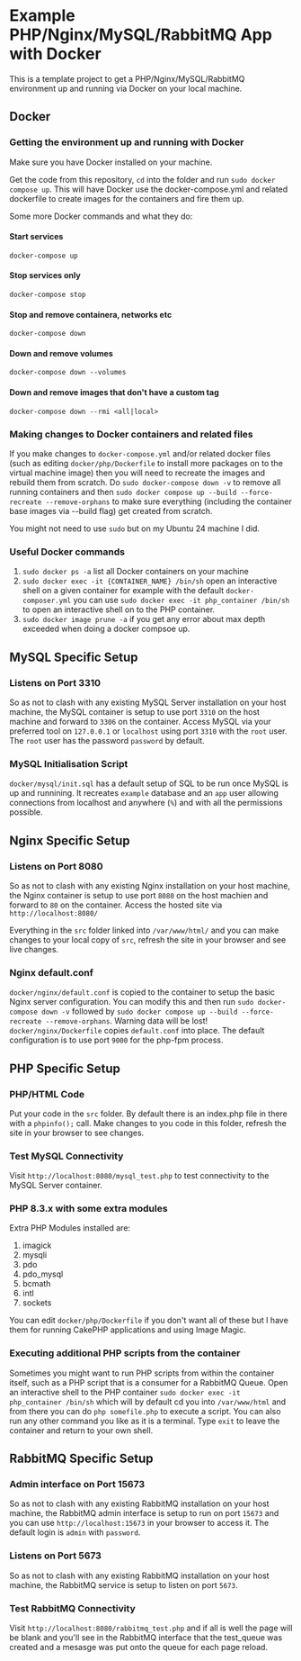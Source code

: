 # Example PHP/Nginx/MySQL/RabbitMQ App with Docker
This is a template project to get a PHP/Nginx/MySQL/RabbitMQ environment up and running via Docker on your local machine.

## Docker

### Getting the environment up and running with Docker
Make sure you have Docker installed on your machine.

Get the code from this repository, `cd` into the folder and run `sudo docker compose up`. This will have Docker use the docker-compose.yml and related dockerfile to create images for the containers and fire them up.

Some more Docker commands and what they do:

#### Start services 
`docker-compose up`

#### Stop services only
`docker-compose stop`

#### Stop and remove containera, networks etc
`docker-compose down`

#### Down and remove volumes
`docker-compose down --volumes`

#### Down and remove images that don't have a custom tag
`docker-compose down --rmi <all|local>`

### Making changes to Docker containers and related files
If you make changes to `docker-compose.yml` and/or related docker files (such as editing `docker/php/Dockerfile` to install more packages on to the virtual machine image) then you will need to recreate the images and rebuild them from scratch. Do `sudo docker-compose down -v` to remove all running containers and then `sudo docker compose up --build --force-recreate --remove-orphans` to make sure everything (including the container base images via --build flag) get created from scratch.

You might not need to use `sudo` but on my Ubuntu 24 machine I did.

### Useful Docker commands
1. `sudo docker ps -a` list all Docker containers on your machine
2. `sudo docker exec -it {CONTAINER_NAME} /bin/sh` open an interactive shell on a given container for example with the default `docker-composer.yml` you can use `sudo docker exec -it php_container /bin/sh` to open an interactive shell on to the PHP container.
3. `sudo docker image prune -a` if you get any error about max depth exceeded when doing a docker compsoe up.

## MySQL Specific Setup

### Listens on Port 3310
So as not to clash with any existing MySQL Server installation on your host machine, the MySQL container is setup to use port `3310` on the host machine and forward to `3306` on the container. Access MySQL via your preferred tool on `127.0.0.1` or `localhost` using port `3310` with the `root` user. The `root` user has the password `password` by default.

### MySQL Initialisation Script
`docker/mysql/init.sql` has a default setup of SQL to be run once MySQL is up and runnining. It recreates `example` database and an `app` user allowing connections from localhost and anywhere (`%`) and with all the permissions possible.

## Nginx Specific Setup

### Listens on Port 8080
So as not to clash with any existing Nginx  installation on your host machine, the Nginx container is setup to use port `8080` on the host machien and forward to `80` on the container. Access the hosted site via `http://localhost:8080/`

Everything in the `src` folder linked into `/var/www/html/` and you can make changes to your local copy of `src`, refresh the site in your browser and see live changes.

### Nginx default.conf
`docker/nginx/default.conf` is copied to the container to setup the basic Nginx server configuration. You can modify this and then run `sudo docker-compose down -v` followed by `sudo docker compose up --build --force-recreate --remove-orphans`. Warning data will be lost! `docker/nginx/Dockerfile` copies `default.conf` into place. The default configuration is to use port `9000` for the php-fpm process.

## PHP Specific Setup

### PHP/HTML Code
Put your code in the `src` folder. By default there is an index.php file in there with a `phpinfo();` call. Make changes to you code in this folder, refresh the site in your browser to see changes.

### Test MySQL Connectivity

Visit `http://localhost:8080/mysql_test.php` to test connectivity to the MySQL Server container.

### PHP 8.3.x with some extra modules
Extra PHP Modules installed are:
1. imagick
2. mysqli 
3. pdo
4. pdo_mysql
5. bcmath
6. intl
7. sockets

You can edit `docker/php/Dockerfile` if you don't want all of these but I have them for running CakePHP applications and using Image Magic.

### Executing additional PHP scripts from the container
Sometimes you might want to run PHP scripts from within the container itself, such as a PHP script that is a consumer for a RabbitMQ Queue. Open an interactive shell to the PHP container `sudo docker exec -it php_container /bin/sh` which will by default cd you into `/var/www/html` and from there you can do `php somefile.php` to execute a script. You can also run any other command you like as it is a terminal. Type `exit` to leave the container and return to your own shell.

## RabbitMQ Specific Setup

### Admin interface on Port 15673
So as not to clash with any existing RabbitMQ installation on your host machine, the RabbitMQ admin interface is setup to run on port `15673` and you can use `http://localhost:15673` in your browser to access it. The default login is `admin` with `password`. 

### Listens on Port 5673
So as not to clash with any existing RabbitMQ installation on your host machine, the RabbitMQ service is setup to listen on port `5673`.

### Test RabbitMQ Connectivity
Visit `http://localhost:8080/rabbitmq_test.php` and if all is well the page will be blank and you'll see in the RabbitMQ interface that the test_queue was created and a mesasge was put onto the queue for each page reload.